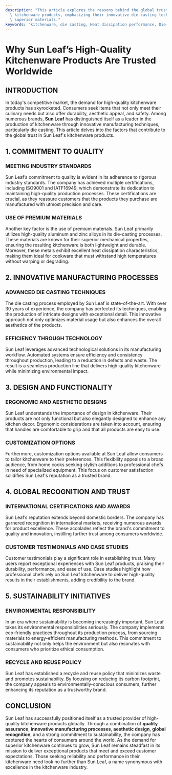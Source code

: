```yaml
---
description: "This article explores the reasons behind the global trust in Sun Leaf's high-quality\
  \ kitchenware products, emphasizing their innovative die-casting techniques and\
  \ superior materials."
keywords: "kitchenware, die casting, Heat dissipation performance, Die-cast aluminum"
---
```

# Why Sun Leaf’s High-Quality Kitchenware Products Are Trusted Worldwide

## INTRODUCTION

In today's competitive market, the demand for high-quality kitchenware products has skyrocketed. Consumers seek items that not only meet their culinary needs but also offer durability, aesthetic appeal, and safety. Among numerous brands, **Sun Leaf** has distinguished itself as a leader in the production of kitchenware through innovative manufacturing techniques, particularly die casting. This article delves into the factors that contribute to the global trust in Sun Leaf's kitchenware products.

## 1. COMMITMENT TO QUALITY

### MEETING INDUSTRY STANDARDS

Sun Leaf’s commitment to quality is evident in its adherence to rigorous industry standards. The company has achieved multiple certifications, including ISO9001 and IATF16949, which demonstrate its dedication to maintaining high-quality production processes. These certifications are crucial, as they reassure customers that the products they purchase are manufactured with utmost precision and care.

### USE OF PREMIUM MATERIALS

Another key factor is the use of premium materials. Sun Leaf primarily utilizes high-quality aluminum and zinc alloys in its die-casting processes. These materials are known for their superior mechanical properties, ensuring the resulting kitchenware is both lightweight and durable. Moreover, these metals exhibit excellent heat dissipation characteristics, making them ideal for cookware that must withstand high temperatures without warping or degrading.

## 2. INNOVATIVE MANUFACTURING PROCESSES

### ADVANCED DIE CASTING TECHNIQUES

The die casting process employed by Sun Leaf is state-of-the-art. With over 30 years of experience, the company has perfected its techniques, enabling the production of intricate designs with exceptional detail. This innovative approach not only optimizes material usage but also enhances the overall aesthetics of the products.

### EFFICIENCY THROUGH TECHNOLOGY

Sun Leaf leverages advanced technological solutions in its manufacturing workflow. Automated systems ensure efficiency and consistency throughout production, leading to a reduction in defects and waste. The result is a seamless production line that delivers high-quality kitchenware while minimizing environmental impact.

## 3. DESIGN AND FUNCTIONALITY

### ERGONOMIC AND AESTHETIC DESIGNS

Sun Leaf understands the importance of design in kitchenware. Their products are not only functional but also elegantly designed to enhance any kitchen decor. Ergonomic considerations are taken into account, ensuring that handles are comfortable to grip and that all products are easy to use.

### CUSTOMIZATION OPTIONS

Furthermore, customization options available at Sun Leaf allow consumers to tailor kitchenware to their preferences. This flexibility appeals to a broad audience, from home cooks seeking stylish additions to professional chefs in need of specialized equipment. This focus on customer satisfaction solidifies Sun Leaf's reputation as a trusted brand.

## 4. GLOBAL RECOGNITION AND TRUST

### INTERNATIONAL CERTIFICATIONS AND AWARDS

Sun Leaf’s reputation extends beyond domestic borders. The company has garnered recognition in international markets, receiving numerous awards for product excellence. These accolades reflect the brand's commitment to quality and innovation, instilling further trust among consumers worldwide.

### CUSTOMER TESTIMONIALS AND CASE STUDIES

Customer testimonials play a significant role in establishing trust. Many users report exceptional experiences with Sun Leaf products, praising their durability, performance, and ease of use. Case studies highlight how professional chefs rely on Sun Leaf kitchenware to deliver high-quality results in their establishments, adding credibility to the brand.

## 5. SUSTAINABILITY INITIATIVES

### ENVIRONMENTAL RESPONSIBILITY

In an era where sustainability is becoming increasingly important, Sun Leaf takes its environmental responsibilities seriously. The company implements eco-friendly practices throughout its production process, from sourcing materials to energy-efficient manufacturing methods. This commitment to sustainability not only helps the environment but also resonates with consumers who prioritize ethical consumption.

### RECYCLE AND REUSE POLICY

Sun Leaf has established a recycle and reuse policy that minimizes waste and promotes sustainability. By focusing on reducing its carbon footprint, the company appeals to environmentally-conscious consumers, further enhancing its reputation as a trustworthy brand.

## CONCLUSION

Sun Leaf has successfully positioned itself as a trusted provider of high-quality kitchenware products globally. Through a combination of **quality assurance**, **innovative manufacturing processes**, **aesthetic design**, **global recognition**, and a strong commitment to sustainability, the company has captured the hearts of consumers around the world. As the demand for superior kitchenware continues to grow, Sun Leaf remains steadfast in its mission to deliver exceptional products that meet and exceed customer expectations. Those seeking reliability and performance in their kitchenware need look no further than Sun Leaf, a name synonymous with excellence in the kitchenware industry.
